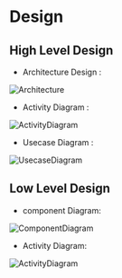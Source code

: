 # Design

## High Level Design 
* Architecture Design :

![Architecture](https://github.com/PrasadVallem/M1_InternetBanking_c.git/blob/main/2_Design/architecture.PNG)
* Activity Diagram :

![ActivityDiagram](https://github.com/PrasadVallem/M1_InternetBanking_c.git/blob/main/2_Design/1.uml.PNG)

* Usecase Diagram :

![UsecaseDiagram](https://github.com/PrasadVallem/M1_InternetBanking_c.git/blob/main/2_Design/usecase.PNG)

## Low Level Design 
* component Diagram:

![ComponentDiagram](https://github.com/PrasadVallem/M1_InternetBanking_c.git/blob/main/2_Design/3.uml.PNG)
* Activity Diagram:

![ActivityDiagram](https://github.com/PrasadVallem/M1_InternetBanking_c.git/blob/main/2_Design/2.uml.PNG)
